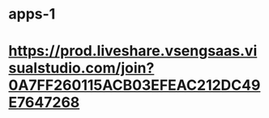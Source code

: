 # apps-1


# https://prod.liveshare.vsengsaas.visualstudio.com/join?0A7FF260115ACB03EFEAC212DC49E7647268
